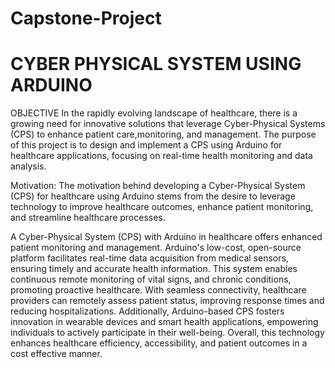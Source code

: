 # Capstone-Project

# CYBER PHYSICAL SYSTEM USING ARDUINO

OBJECTIVE
In the rapidly evolving landscape of healthcare, there is a growing need for innovative solutions that leverage Cyber-Physical Systems (CPS) to enhance patient care,monitoring, and management. The purpose of this project is to design and implement a CPS using Arduino for healthcare applications, focusing on real-time health monitoring and data analysis.

Motivation: The motivation behind developing a Cyber-Physical System (CPS) for healthcare using Arduino stems from the desire to leverage technology to improve healthcare outcomes, enhance patient monitoring, and streamline healthcare processes.

A Cyber-Physical System (CPS) with Arduino in healthcare offers enhanced patient monitoring and management. Arduino's low-cost, open-source platform facilitates real-time data acquisition from medical sensors, ensuring timely and accurate health information. This system enables continuous remote monitoring of vital signs, and chronic conditions, promoting proactive healthcare. With seamless connectivity, healthcare providers can remotely assess patient status, improving response times and reducing hospitalizations. Additionally, Arduino-based CPS fosters innovation in wearable devices and smart health applications, empowering individuals to actively participate in their well-being. Overall, this technology enhances healthcare efficiency, accessibility, and patient outcomes in a cost effective manner.
